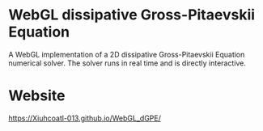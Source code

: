 # WebGL dissipative Gross-Pitaevskii Equation
A WebGL implementation of a 2D dissipative Gross-Pitaevskii Equation numerical solver. The solver runs in real time and is directly interactive.

# Website

https://Xiuhcoatl-013.github.io/WebGL_dGPE/

